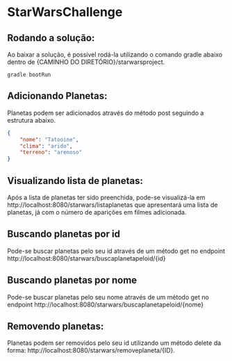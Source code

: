 # StarWarsChallenge

## Rodando a solução:
Ao baixar a solução, é possível rodá-la utilizando o comando gradle abaixo dentro de {CAMINHO DO DIRETÓRIO}/starwarsproject.
```
gradle bootRun
```
## Adicionando Planetas:
Planetas podem ser adicionados através do método post seguindo a estrutura abaixo.
```json
{
    "nome": "Tatooine",
    "clima": "arido",
    "terreno": "arenoso"
}
```
## Visualizando lista de planetas:
Após a lista de planetas ter sido preenchida, pode-se visualizá-la em http://localhost:8080/starwars/listaplanetas que apresentará uma lista de planetas, já com o número de aparições em filmes adicionada.

## Buscando planetas por id
Pode-se buscar planetas pelo seu id através de um método get no endpoint http://localhost:8080/starwars/buscaplanetapeloid/{id}

## Buscando planetas por nome
Pode-se buscar planetas pelo seu nome através de um método get no endpoint http://localhost:8080/starwars/buscaplanetapeloid/{nome}

## Removendo planetas:
Planetas podem ser removidos pelo seu id utilizando um método delete da forma: http://localhost:8080/starwars/removeplaneta/{ID}.
